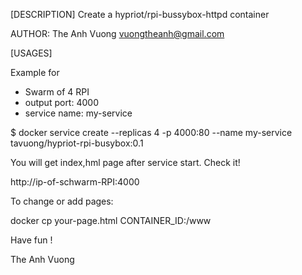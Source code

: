 [DESCRIPTION]
Create a  hypriot/rpi-bussybox-httpd container

AUTHOR:		  The Anh Vuong <vuongtheanh@gmail.com>

[USAGES]

Example for 
- Swarm of 4 RPI
- output port: 4000
- service name: my-service

$ docker service create --replicas 4 -p 4000:80 --name my-service tavuong/hypriot-rpi-busybox:0.1

You will get index,hml page after service start. Check it!

http://ip-of-schwarm-RPI:4000


To change or add pages:

docker cp your-page.html CONTAINER_ID:/www

Have fun !

The Anh Vuong